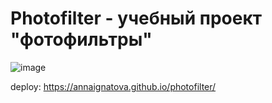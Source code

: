 # Photofilter - учебный проект "фотофильтры"
![image](https://user-images.githubusercontent.com/61065956/168118431-b1c04fd7-35ba-4fd7-b643-1d1991fd915e.png)


deploy: https://annaignatova.github.io/photofilter/
